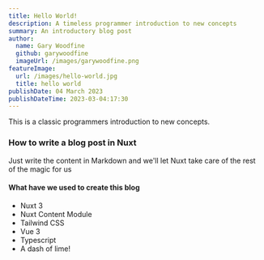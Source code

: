 ```yaml
---
title: Hello World!
description: A timeless programmer introduction to new concepts
summary: An introductory blog post
author:
  name: Gary Woodfine
  github: garywoodfine
  imageUrl: /images/garywoodfine.png
featureImage:
  url: /images/hello-world.jpg
  title: hello world
publishDate: 04 March 2023
publishDateTime: 2023-03-04:17:30
---
```


This is a classic programmers introduction to new concepts.

### How to write a blog post in Nuxt

Just write the content in Markdown and we'll let Nuxt take care of the rest of the magic for us

#### What have we used to create this blog

- Nuxt 3
- Nuxt Content Module
- Tailwind CSS
- Vue 3
- Typescript
- A dash of lime!

